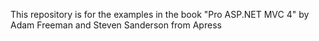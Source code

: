This repository is for the examples in the book "Pro ASP.NET MVC 4" by Adam Freeman and Steven Sanderson from Apress